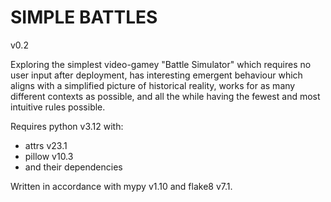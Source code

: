 # SIMPLE BATTLES
v0.2

Exploring the simplest video-gamey "Battle Simulator" which requires no user input after deployment, has interesting emergent behaviour which aligns with a simplified picture of historical reality, works for as many different contexts as possible, and all the while having the fewest and most intuitive rules possible.

Requires python v3.12 with:
* attrs v23.1
* pillow v10.3
* and their dependencies

Written in accordance with mypy v1.10 and flake8 v7.1.
